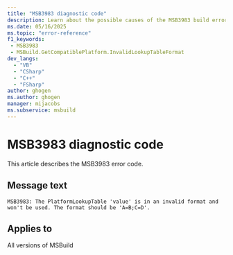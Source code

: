 ```yaml
---
title: "MSB3983 diagnostic code"
description: Learn about the possible causes of the MSB3983 build error, and get troubleshooting tips.
ms.date: 05/16/2025
ms.topic: "error-reference"
f1_keywords:
 - MSB3983
 - MSBuild.GetCompatiblePlatform.InvalidLookupTableFormat
dev_langs:
  - "VB"
  - "CSharp"
  - "C++"
  - "FSharp"
author: ghogen
ms.author: ghogen
manager: mijacobs
ms.subservice: msbuild
---
```


# MSB3983 diagnostic code

<!-- :::ErrorDefinitionDescription::: -->
<!-- :::editable-content name="introDescription"::: -->
This article describes the MSB3983 error code.
<!-- :::editable-content-end::: -->

## Message text

<!-- :::editable-content name="messageText"::: -->
`MSB3983: The PlatformLookupTable 'value' is in an invalid format and won't be used. The format should be 'A=B;C=D'.`
<!-- :::editable-content-end::: -->
<!-- MSB3983: The PlatformLookupTable '{0}' is in an invalid format and won't be used. The format should be 'A=B;C=D'. -->

<!-- :::editable-content name="postOutputDescription"::: -->
<!--
{StrBegin="MSB3983: "}
-->
<!-- :::editable-content-end::: -->
<!-- :::ErrorDefinitionDescription-end::: -->

## Applies to

All versions of MSBuild
